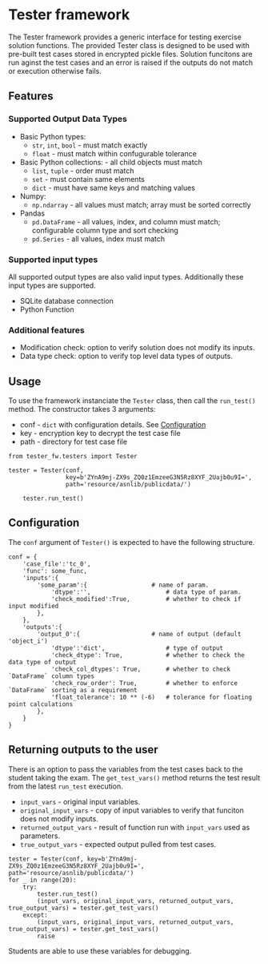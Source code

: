 # Tester framework

The Tester framework provides a generic interface for testing exercise solution functions. The provided Tester class is designed to be used with pre-built test cases stored in encrypted pickle files. Solution funcitons are run aginst the test cases and an error is raised if the outputs do not match or execution otherwise fails.

## Features
### Supported Output Data Types

- Basic Python types:
    - `str`, `int`, `bool` - must match exactly
    - `float` - must match within confugurable tolerance
- Basic Python collections: - all child objects must match
    - `list`, `tuple` - order must match
    - `set` - must contain same elements
    - `dict` - must have same keys and matching values
- Numpy:
    - `np.ndarray` - all values must match; array must be sorted correctly
- Pandas
    - `pd.DataFrame` - all values, index, and column must match; configurable column type and sort checking
    - `pd.Series` - all values, index must match
### Supported input types
All supported output types are also valid input types. Additionally these input types are supported.
- SQLite database connection
- Python Function

### Additional features

- Modification check: option to verify solution does not modify its inputs. 
- Data type check: option to verify top level data types of outputs.

## Usage

To use the framework instanciate the `Tester` class, then call the `run_test()` method. The constructor takes 3 arguments:
- conf - `dict` with configuration details. See [Configuration](#configuration)
- key - encryption key to decrypt the test case file
- path - directory for test case file

```
from tester_fw.testers import Tester

tester = Tester(conf, 
                key=b'ZYnA9mj-ZX9s_ZQ0z1EmzeeG3N5Rz8XYF_2Uajb0u9I=', 
                path='resource/asnlib/publicdata/')

    tester.run_test()
```
## Configuration

The `conf` argument of `Tester()` is expected to have the following structure.

```
conf = {
    'case_file':'tc_0', 
    'func': some_func, 
    'inputs':{ 
        'some_param':{                  # name of param.
            'dtype':'',                     # data type of param.
            'check_modified':True,          # whether to check if input modified
        },
    },
    'outputs':{
        'output_0':{                    # name of output (default 'object_i')
            'dtype':'dict',                 # type of output
            'check_dtype': True,            # whether to check the data type of output
            'check_col_dtypes': True,       # whether to check `DataFrame` column types
            'check_row_order': True,        # whether to enforce `DataFrame` sorting as a requirement
            'float_tolerance': 10 ** (-6)   # tolerance for floating point calculations
        },
    }
}
```

## Returning outputs to the user

There is an option to pass the variables from the test cases back to the student taking the exam. The `get_test_vars()` method returns the test result from the latest `run_test` execution.

- `input_vars` - original input variables.
- `original_input_vars` - copy of input variables to verify that funciton does not modify inputs.
- `returned_output_vars` - result of function run with `input_vars` used as parameters.
- `true_output_vars` - expected output pulled from test cases.

```
tester = Tester(conf, key=b'ZYnA9mj-ZX9s_ZQ0z1EmzeeG3N5Rz8XYF_2Uajb0u9I=', path='resource/asnlib/publicdata/')
for _ in range(20):
    try:
        tester.run_test()
        (input_vars, original_input_vars, returned_output_vars, true_output_vars) = tester.get_test_vars()
    except:
        (input_vars, original_input_vars, returned_output_vars, true_output_vars) = tester.get_test_vars()
        raise
```

Students are able to use these variables for debugging.
